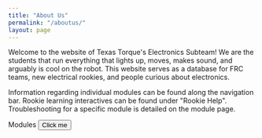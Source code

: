 ```yaml
---
title: "About Us"
permalink: "/aboutus/"
layout: page
---
```



Welcome to the website of Texas Torque's Electronics Subteam! We are the students that run everything that lights up, moves, makes sound, and arguably is cool on the robot. This website serves as a database for FRC teams, new electrical rookies, and people curious about electronics. 

Information regarding individual modules can be found along the navigation bar. Rookie learning interactives can be found under "Rookie Help". Troubleshooting for a specific module is detailed on the module page.

Modules
<button name="Modules" onclick="https://carolinenilorac.github.io/modules/">Click me</button>

